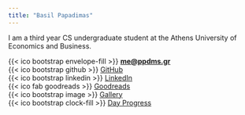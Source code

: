 ```yaml
---
title: "Basil Papadimas"
---
```


I am a third year CS undergraduate student at the Athens University of Economics and Business.

{{< ico bootstrap envelope-fill >}} **[me@ppdms.gr](mailto:me@ppdms.gr)**<br>
{{< ico bootstrap github >}} [GitHub](https://github.com/ppdms)<br>
{{< ico bootstrap linkedin >}} [LinkedIn](https://www.linkedin.com/in/ppdms/)<br>
{{< ico fab goodreads >}} [Goodreads](https://www.goodreads.com/papadimas)<br/>
{{< ico bootstrap image >}} [Gallery](https://img.ppdms.gr)<br>
{{< ico bootstrap clock-fill >}} [Day Progress](https://ppdms.gr/time)<br>